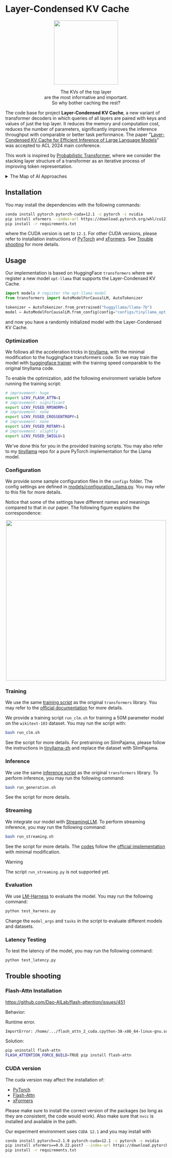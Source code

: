 # Layer-Condensed KV Cache

<div align="center">
<img width="200" src="https://github.com/whyNLP/LCKV/assets/43395692/de271239-0096-4fd7-a578-59e57db916a2" />
<p>
  The KVs of the top layer
  <br>
  are the most informative and important.
  <br>
  So why bother caching the rest?
</p>
</div>

The code base for project **Layer-Condensed KV Cache**, a new variant of transformer decoders in which queries of all layers are paired with keys and values of just the top layer. It reduces the memory and computation cost, reduces the number of parameters, significantly improves the inference throughput with comparable or better task performance. The paper "[Layer-Condensed KV Cache for Efficient Inference of Large Language Models](https://arxiv.org/abs/2405.10637)" was accepted to ACL 2024 main conference.

This work is inspired by [Probabilistic Transformer](https://github.com/whyNLP/Probabilistic-Transformer), where we consider the stacking layer structure of a transformer as an iterative process of improving token representation.

<details>
<summary>The Map of AI Approaches</summary>
<div align="center">
<img width="400" src="https://github.com/whyNLP/LCKV/assets/43395692/cdca6717-8a30-4e24-9b61-c8ad743bc092" />
</div>
</details>

## Installation

You may install the dependencies with the following commands:

```sh
conda install pytorch pytorch-cuda=12.1 -c pytorch -c nvidia
pip install xformers --index-url https://download.pytorch.org/whl/cu121
pip install -r requirements.txt
```

where the CUDA version is set to `12.1`. For other CUDA versions, please refer to installation instructions of [PyTorch](https://pytorch.org/get-started/locally/) and [xFormers](https://github.com/facebookresearch/xformers). See [Trouble shooting](#trouble-shooting) for more details.

## Usage

Our implementation is based on HuggingFace `transformers` where we register a new model `opt-llama` that supports the Layer-Condensed KV Cache.

```python
import models # register the opt-llama model
from transformers import AutoModelForCausalLM, AutoTokenizer

tokenizer = AutoTokenizer.from_pretrained("huggyllama/llama-7b")
model = AutoModelForCausalLM.from_config(config="configs/tinyllama_opt.json")
```

and now you have a randomly initialized model with the Layer-Condensed KV Cache.

### Optimization

We follows all the acceleration tricks in [tinyllama](https://github.com/jzhang38/TinyLlama), with the minimal modification to the huggingface transformers code. So we may train the model with [huggingface trainer](https://github.com/huggingface/transformers/blob/main/examples/pytorch/language-modeling/run_clm.py) with the training speed comparable to the original tinyllama code.

To enable the optimization, add the following environment variable before running the training script:

```sh
# improvement: huge
export LCKV_FLASH_ATTN=1
# improvement: significant
export LCKV_FUSED_RMSNORM=1
# improvement: none
export LCKV_FUSED_CROSSENTROPY=1
# improvement: none
export LCKV_FUSED_ROTARY=1
# improvement: slightly
export LCKV_FUSED_SWIGLU=1
```

We've done this for you in the provided training scripts. You may also refer to my [tinyllama](https://github.com/whyNLP/tinyllama) repo for a pure PyTorch implementation for the Llama model.

### Configuration

We provide some sample configuration files in the  `configs` folder. The config settings are defined in [models/configuration_llama.py](models/configuration_llama.py). You may refer to this file for more details.

Notice that some of the settings have different names and meanings compared to that in our paper. The following figure explains the correspondence:

<div align="center">
<img width="500" src="https://github.com/whyNLP/LCKV/assets/43395692/74671862-146f-492c-8d17-d0e6a7697170" />
</div>

### Training

We use the same [training script](https://github.com/huggingface/transformers/blob/main/examples/pytorch/language-modeling/run_clm.py) as the original `transformers` library. You may refer to the [official documentation](https://huggingface.co/transformers/training.html) for more details.

We provide a training script `run_clm.sh` for training a 50M parameter model on the `wikitext-103` dataset. You may run the script with:

```sh
bash run_clm.sh
```

See the script for more details. For pretraining on SlimPajama, please follow the instructions in [tinyllama-zh](https://github.com/whyNLP/tinyllama-zh) and replace the dataset with SlimPajama.

### Inference

We use the same [inference script](https://github.com/huggingface/transformers/blob/main/examples/pytorch/text-generation/run_generation.py) as the original `transformers` library. To perform inference, you may run the following command:

```sh
bash run_generation.sh
```

See the script for more details.

### Streaming

We integrate our model with [StreamingLLM](https://github.com/mit-han-lab/streaming-llm). To perform streaming inference, you may run the following command:

```sh
bash run_streaming.sh
```

See the script for more details. The [codes](test_streaming.py) follow the [official implementation](https://github.com/mit-han-lab/streaming-llm/blob/main/examples/eval_long_ppl.py) with minimal modification.

> [!WARNING]
> The script `run_streaming.py` is not supported yet.

### Evaluation

We use [LM-Harness](https://github.com/EleutherAI/lm-evaluation-harness) to evaluate the model. You may run the following command:

```sh
python test_harness.py
```

Change the `model_args` and `tasks` in the script to evaluate different models and datasets.

### Latency Testing

To test the latency of the model, you may run the following command:

```sh
python test_latency.py
```


## Trouble shooting

### Flash-Attn Installation

https://github.com/Dao-AILab/flash-attention/issues/451

Behavior:

Runtime error.
```sh
ImportError: /home/.../flash_attn_2_cuda.cpython-38-x86_64-linux-gnu.so: undefined symbol: _ZN2at4_ops9_pad_enum4callERKNS_6TensorEN3c108ArrayRefINS5_6SymIntEEElNS5_...
```

Solution:
```sh
pip uninstall flash-attn
FLASH_ATTENTION_FORCE_BUILD=TRUE pip install flash-attn
```

### CUDA version

The cuda version may affect the installation of:
- [PyTorch](https://pytorch.org/get-started/locally/)
- [Flash-Attn](https://github.com/Dao-AILab/flash-attention)
- [xFormers](https://github.com/facebookresearch/xformers)

Please make sure to install the correct version of the packages (so long as they are consistent, the code would work). Also make sure that `nvcc` is installed and available in the path.

Our experiment environment uses `CUDA 12.1` and you may install with
```sh
conda install pytorch==2.1.0 pytorch-cuda=12.1 -c pytorch -c nvidia
pip install xformers==0.0.22.post7 --index-url https://download.pytorch.org/whl/cu121
pip install -r requirements.txt
```

